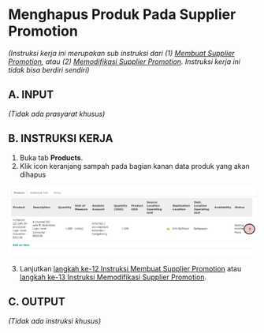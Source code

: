 # Menghapus Produk Pada Supplier Promotion

*(Instruksi kerja ini merupakan sub instruksi dari (1) [Membuat Supplier Promotion](./membuat.md), atau (2) [Memodifikasi Supplier Promotion](./modifikasi.md). Instruksi kerja ini tidak bisa berdiri sendiri)*

## A. INPUT

*(Tidak ada prasyarat khusus)*

## B. INSTRUKSI KERJA

1. Buka tab **Products**.
2. Klik icon keranjang sampah pada bagian kanan data produk yang akan dihapus

![](../../img/supplier-promotion/tombol-hapus-produk.png)

3. Lanjutkan [langkah ke-12 Instruksi Membuat Supplier Promotion](./membuat.md#l12) atau [langkah ke-13 Instruksi Memodifikasi Supplier Promotion](./modifikasi.md#l13).

## C. OUTPUT

*(Tidak ada instruksi khusus)*
